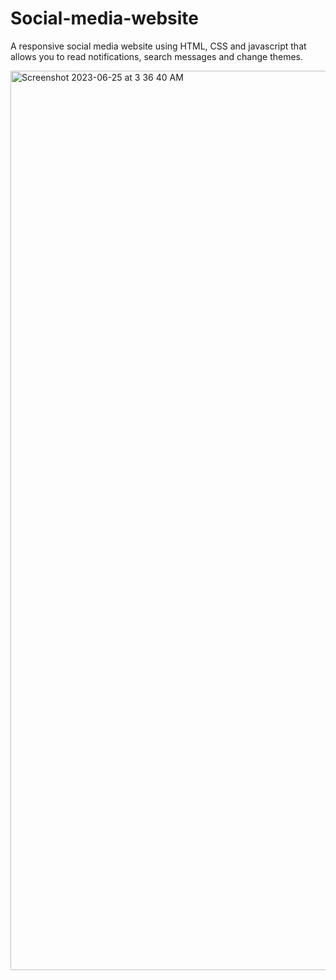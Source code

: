 # Social-media-website

A responsive social media website using HTML, CSS and javascript that allows you to read notifications, search messages and change themes.


<img width="1439" alt="Screenshot 2023-06-25 at 3 36 40 AM" src="https://github.com/Sakshi-196/Social-media-website/assets/117597225/7742cfea-c2c0-4185-8973-48ee91414f68">
